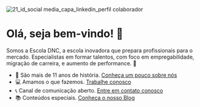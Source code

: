 ![21_id_social media_capa_linkedin_perfil colaborador](https://github.com/Escola-DNC/.github/assets/148150652/4bc9e902-a71c-44c9-9e1a-32cad89388ac)

# Olá, seja bem-vindo! 👋

Somos a Escola DNC, a escola inovadora que prepara profissionais para o mercado. Especialistas em formar talentos, com foco em empregabilidade, migração de carreira, e aumento de performance. 🚀

* 🏢 São mais de 11 anos de história. [Conheça um pouco sobre nós](https://www.escoladnc.com.br/sobre-nos/)
* 💻 Amamos o que fazemos. [Trabalhe conosco](https://escoladnc.inhire.app/vagas)
* 📞 Canal de comunicação aberto. [Entre em contato conosco](https://www.escoladnc.com.br/contato/)
* 📚 Conteúdos especiais. [Conheça o nosso Blog](https://www.escoladnc.com.br/blog/)
